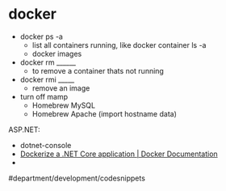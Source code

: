 # docker
* docker ps -a 
	* list all containers running, like docker container ls -a
	* docker images
* docker rm ______
	* to remove a container thats not running
* docker rmi _____
	* remove an image
* turn off mamp
	* Homebrew MySQL
	* Homebrew Apache (import hostname data)

ASP.NET:
* dotnet-console
* [Dockerize a .NET Core application | Docker Documentation](https://docs.docker.com/engine/examples/dotnetcore/#prerequisites)
* 

#department/development/codesnippets